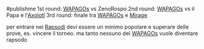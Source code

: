 #publishme 1st round: [WAPAGOs](../people/wapagos/WAPAGOs.md) vs ZenoRospo
2nd round: [WAPAGOs](../people/wapagos/WAPAGOs.md) vs il Papa e l'[Axolotl](../people/minor_npcs/Axolotl.md)
3rd round: finale tra [WAPAGOs](../people/wapagos/WAPAGOs.md) e [Mirage](../people/raps_vess/Mirage.md)

per entrare nei [Rapsodi](../people/raps_vess/Rapsodi.md) devi essere un minimo popolare e superare delle prove, es. vincere il torneo. ma tanto nessuno dei [WAPAGOs](../people/wapagos/WAPAGOs.md) vuole diventare rapsodo 